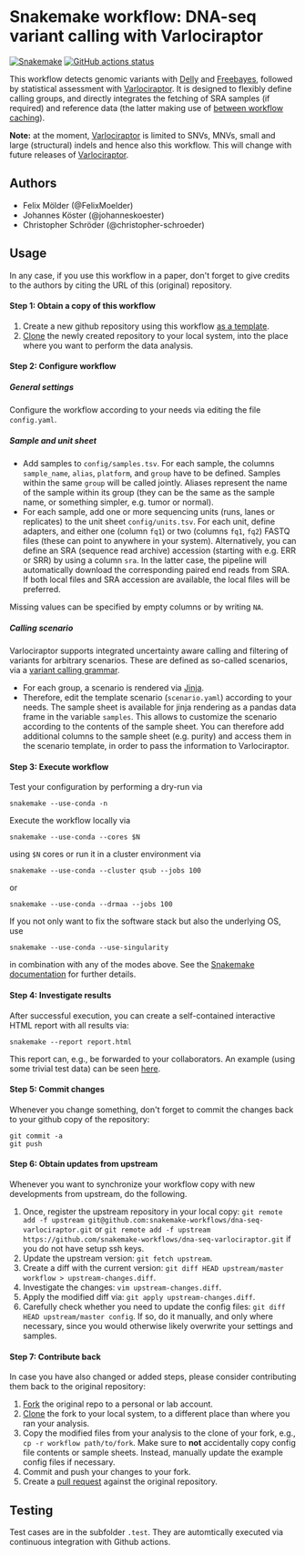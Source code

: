 # Snakemake workflow: DNA-seq variant calling with Varlociraptor

[![Snakemake](https://img.shields.io/badge/snakemake-≥5.7.0-brightgreen.svg)](https://snakemake.bitbucket.io)
[![GitHub actions status](https://github.com/snakemake-workflows/dna-seq-varlociraptor/workflows/Tests/badge.svg?branch=master)](https://github.com/snakemake-workflows/dna-seq-varlociraptor/actions?query=branch%3Amaster+workflow%3ATests)

This workflow detects genomic variants with [Delly](https://github.com/dellytools/delly) and [Freebayes](https://github.com/ekg/freebayes), followed by statistical assessment with [Varlociraptor](https://varlociraptor.github.io). It is designed to flexibly define calling groups, and directly integrates the fetching of SRA samples (if required) and reference data (the latter making use of [between workflow caching](https://snakemake.readthedocs.io/en/stable/executing/caching.html)).

**Note:** at the moment, [Varlociraptor](https://varlociraptor.github.io) is limited to SNVs, MNVs, small and large (structural) indels and hence also this workflow. This will change with future releases of [Varlociraptor](https://varlociraptor.github.io).

## Authors

* Felix Mölder (@FelixMoelder)
* Johannes Köster (@johanneskoester)
* Christopher Schröder (@christopher-schroeder)

## Usage

In any case, if you use this workflow in a paper, don't forget to give credits to the authors by citing the URL of this (original) repository.

#### Step 1: Obtain a copy of this workflow

1. Create a new github repository using this workflow [as a template](https://help.github.com/en/articles/creating-a-repository-from-a-template).
2. [Clone](https://help.github.com/en/articles/cloning-a-repository) the newly created repository to your local system, into the place where you want to perform the data analysis.

#### Step 2: Configure workflow

##### General settings
Configure the workflow according to your needs via editing the file `config.yaml`.

##### Sample and unit sheet

* Add samples to `config/samples.tsv`. For each sample, the columns `sample_name`, `alias`, `platform`, and `group` have to be defined. Samples within the same `group` will be called jointly. Aliases represent the name of the sample within its group (they can be the same as the sample name, or something simpler, e.g. tumor or normal).
* For each sample, add one or more sequencing units (runs, lanes or replicates) to the unit sheet `config/units.tsv`. For each unit, define adapters, and either one (column `fq1`) or two (columns `fq1`, `fq2`) FASTQ files (these can point to anywhere in your system). Alternatively, you can define an SRA (sequence read archive) accession (starting with e.g. ERR or SRR) by using a column `sra`. In the latter case, the pipeline will automatically download the corresponding paired end reads from SRA. If both local files and SRA accession are available, the local files will be preferred.

Missing values can be specified by empty columns or by writing `NA`.

##### Calling scenario

Varlociraptor supports integrated uncertainty aware calling and filtering of variants for arbitrary scenarios. These are defined as so-called scenarios, via a [variant calling grammar](https://varlociraptor.github.io/docs/calling#generic-variant-calling).
* For each group, a scenario is rendered via [Jinja](https://jinja.palletsprojects.com).
* Therefore, edit the template scenario (`scenario.yaml`) according to your needs. The sample sheet is available for jinja rendering as a pandas data frame in the variable `samples`. This allows to customize the scenario according to the contents of the sample sheet. You can therefore add additional columns to the sample sheet (e.g. purity) and access them in the scenario template, in order to pass the information to Varlociraptor.

#### Step 3: Execute workflow

Test your configuration by performing a dry-run via

    snakemake --use-conda -n

Execute the workflow locally via

    snakemake --use-conda --cores $N

using `$N` cores or run it in a cluster environment via

    snakemake --use-conda --cluster qsub --jobs 100

or

    snakemake --use-conda --drmaa --jobs 100

If you not only want to fix the software stack but also the underlying OS, use

    snakemake --use-conda --use-singularity

in combination with any of the modes above.
See the [Snakemake documentation](https://snakemake.readthedocs.io/en/stable/executable.html) for further details.

#### Step 4: Investigate results

After successful execution, you can create a self-contained interactive HTML report with all results via:

    snakemake --report report.html

This report can, e.g., be forwarded to your collaborators.
An example (using some trivial test data) can be seen [here](https://cdn.rawgit.com/snakemake-workflows/dna-seq-gatk-variant-calling/master/.test/report.html).

#### Step 5: Commit changes

Whenever you change something, don't forget to commit the changes back to your github copy of the repository:

    git commit -a
    git push

#### Step 6: Obtain updates from upstream

Whenever you want to synchronize your workflow copy with new developments from upstream, do the following.

1. Once, register the upstream repository in your local copy: `git remote add -f upstream git@github.com:snakemake-workflows/dna-seq-varlociraptor.git` or `git remote add -f upstream https://github.com/snakemake-workflows/dna-seq-varlociraptor.git` if you do not have setup ssh keys.
2. Update the upstream version: `git fetch upstream`.
3. Create a diff with the current version: `git diff HEAD upstream/master workflow > upstream-changes.diff`.
4. Investigate the changes: `vim upstream-changes.diff`.
5. Apply the modified diff via: `git apply upstream-changes.diff`.
6. Carefully check whether you need to update the config files: `git diff HEAD upstream/master config`. If so, do it manually, and only where necessary, since you would otherwise likely overwrite your settings and samples.


#### Step 7: Contribute back

In case you have also changed or added steps, please consider contributing them back to the original repository:

1. [Fork](https://help.github.com/en/articles/fork-a-repo) the original repo to a personal or lab account.
2. [Clone](https://help.github.com/en/articles/cloning-a-repository) the fork to your local system, to a different place than where you ran your analysis.
3. Copy the modified files from your analysis to the clone of your fork, e.g., `cp -r workflow path/to/fork`. Make sure to **not** accidentally copy config file contents or sample sheets. Instead, manually update the example config files if necessary.
4. Commit and push your changes to your fork.
5. Create a [pull request](https://help.github.com/en/articles/creating-a-pull-request) against the original repository.

## Testing

Test cases are in the subfolder `.test`. They are automtically executed via continuous integration with Github actions.
